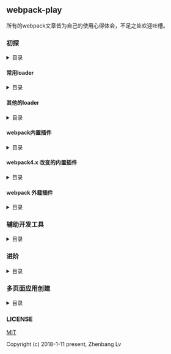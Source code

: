 ## webpack-play

所有的webpack文章皆为自己的使用心得体会，不足之处欢迎吐槽。

### 初探

<details>
<summary>目录</summary>

* [webpack 入门](https://github.com/lvzhenbang/webpack-play/blob/master/doc/first/index.md)
* [引入第三方库](https://github.com/lvzhenbang/webpack-play/tree/master/doc/third-party.md)
* [loader入门](https://github.com/lvzhenbang/webpack-play/tree/master/doc/loader.md)
* [plugin入门](https://github.com/lvzhenbang/webpack-play/tree/master/doc/plugin.md)

</details>

#### 常用loader

<details>
<summary>目录</summary>

* [css-loader & style-loader](https://github.com/lvzhenbang/webpack-play/tree/master/doc/first/css-style-loader.md)
* [url-loader](https://github.com/lvzhenbang/webpack-play/tree/master/doc/first/css-style-loader.md)
* [file-loader](https://github.com/lvzhenbang/webpack-play/tree/master/doc/first/file-loader.md)
* [css扩展语言(sass, less, stylus等)的loader](https://github.com/lvzhenbang/webpack-play/tree/master/doc/first/css-extend.md)
* [编译ES6为ES5的babel-loader](https://github.com/lvzhenbang/webpack-play/tree/master/doc/first/babel-loader.md)


</details>

#### 其他的loader

<details>
<summary>目录</summary>

* [语法检测的eslint-loader(文件类型：*.js)](https://github.com/lvzhenbang/webpack-play/tree/master/doc/first/eslint-loader.md)
* [语法检测的stylelint-loader(文件类型：*.css)](https://github.com/lvzhenbang/webpack-play/tree/master/doc/first/stylelint-loader.md)

* [postcss一个处理css模块的插件平台](https://github.com/lvzhenbang/webpack-play/tree/master/doc/first/postcss.md)

</details>

#### webpack内置插件

<details>
<summary>目录</summary>

* [CommonsChunkPlugin](https://github.com/lvzhenbang/webpack-play/tree/master/doc/first/commonschunkplugin.md) // 提取文件块中的共用代码
* [UglifyjsWebpackPlugin](https://github.com/lvzhenbang/webpack-play/tree/master/doc/first/uglifyjsplugin.md) // 压缩编译后的模块
* [DllPlugin](https://github.com/lvzhenbang/webpack-play/tree/master/doc/first/dllplugin&dllreferenceplugin.md) // 减少打包构建的时间
* [ProvidePlugin](https://github.com/lvzhenbang/webpack-play/tree/master/doc/first/provide-plugin.md) // 定义一个全局常量，可以省去`import`或`require`来引用第三方库。如jquery，loadsh。
* [HotModuleRepalcementPlugin](https://github.com/lvzhenbang/webpack-play/tree/master/doc/first/hmrplugin.md) // 启用热交换

</details>

#### webpack4.x 改变的内置插件

<details>
<summary>目录</summary>

* [SplitChunkPlugin](https://github.com/lvzhenbang/webpack-play/tree/master/doc/first/splitchunkplugin.md) // 提取各模块间的共用代码，它替代了`CommonsChunkPlugin`插件


</details>

#### webpack 外载插件

<details>
<summary>目录</summary>

* [CopyWebPackPlugin](https://github.com/lvzhenbang/webpack-play/tree/master/doc/first/copy-webpack-plugin.md) // 拷贝静态文件到构建输出的 `dist/` 目录中
* [HtmlWebapckPlugin](https://github.com/lvzhenbang/webpack-play/tree/master/doc/first/htmlwebpackplugin.md) // 用webpack生成HTML文件
* [ExtractTextWebpackPlugin](https://github.com/lvzhenbang/webpack-play/tree/master/doc/first/extract-text-webpack-plugin.md) // 从打包生成的js文件分理处css到单独的文件。webpack4.x之前支持
* [MiniCssExtractPlugin](https://github.com/lvzhenbang/webpack-play/tree/master/doc/first/minicssextractplugin.md) // 从打包生成的js文件分理处css到单独的文件。webpack4.x开始支持
* [webpackMerge](https://github.com/lvzhenbang/webpack-play/tree/master/doc/first/webpack-merge.md) // 合并配置项
* [babel-plguin-lodash & LodashWebpackPlugin](https://github.com/lvzhenbang/webpack-play/tree/master/doc/first/lodash-webpack-plugin.md)

</details>

### 辅助开发工具

<details>
<summary>目录</summary>

* [HtmlWebapckPlugin](https://github.com/lvzhenbang/webpack-play/tree/master/doc/first/htmlwebpackplugin.md) // 用webpack生成HTML文件
* [WebpackDevServer](https://github.com/lvzhenbang/webpack-play/tree/master/doc/first/webpack-dev-server.md) // 用webpack开发时启动浏览器
* [nodemon](https://github.com/lvzhenbang/webpack-play/tree/master/doc/first/nodemon.md) // 用监视webpack.config.js的改变

</details>

### 进阶

<details>
<summary>目录</summary>

* [自定义实现 webpack-dev-server ](https://github.com/lvzhenbang/webpack-play/tree/master/doc/first/custom-HMR.md)
* [webpack4.x变化](https://github.com/lvzhenbang/webpack-play/tree/master/doc/two/webpack4.md)
* [webpack4.x变化 二](https://github.com/lvzhenbang/webpack-play/tree/master/doc/two/webpack4-2.md)
* [webapck常见使用问题](https://github.com/lvzhenbang/webpack-play/tree/master/doc/other/doc.md)

</details>

### 多页面应用创建

<details>
<summary>目录</summary>

* [构建多页面应用](https://github.com/lvzhenbang/webpack-play/tree/master/doc/two/multi-page.md)
* [构建多页面应用——单个页面的处理](https://github.com/lvzhenbang/webpack-play/tree/master/doc/two/multi-page-single-page.md)
* [构建多页面应用——模板](https://github.com/lvzhenbang/webpack-play/tree/master/doc/two/multi-page-template.md)
* [构建多页面应用——静态资源](https://github.com/lvzhenbang/webpack-play/tree/master/doc/two/multi-page-assets.md)
* [构建多页面应用——优化（一）](https://github.com/lvzhenbang/webpack-play/tree/master/doc/two/multi-page-function.md)
* [构建多页面应用——hash](https://github.com/lvzhenbang/webpack-play/tree/master/doc/two/multi-page-hash.md)
* [构建多页面应用——优化（二）](https://github.com/lvzhenbang/webpack-play/tree/master/doc/two/multi-page-mockdata.md)

</details>

### LICENSE

[MIT](https://opensource.org/licenses/MIT)

Copyright (c) 2018-1-11 present, Zhenbang Lv